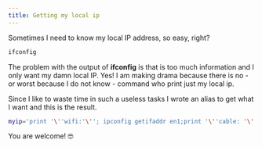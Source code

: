 ```yaml
---
title: Getting my local ip
---
```


Sometimes I need to know my local IP address, so easy, right?

```bash
ifconfig
```

The problem with the output of **ifconfig** is that is too much information and I only want my damn local IP.
Yes! I am making drama because there is no - or worst because I do not know - command who print just my local ip.

Since I like to waste time in such a useless tasks I wrote an alias to get what I want and this is the result.

```bash
myip='print '\''wifi:'\''; ipconfig getifaddr en1;print '\''cable: '\'';  ipconfig getifaddr en0'
```

You are welcome! 🤓
